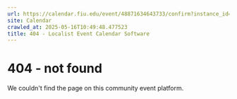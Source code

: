```yaml
---
url: https://calendar.fiu.edu/event/48871634643733/confirm?instance_id=48871634644758&return=https%3A%2F%2Fcalendar.fiu.edu%2Fcalendar
site: Calendar
crawled_at: 2025-05-16T10:49:48.477523
title: 404 - Localist Event Calendar Software
---
```


# 404 - not found
We couldn't find the page on this community event platform.
